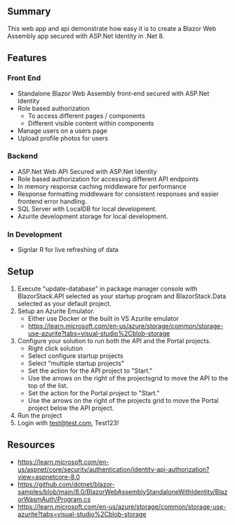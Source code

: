 ## Summary
This web app and api demonstrate how easy it is to create a Blazor Web Assembly app secured with ASP.Net Identity in .Net 8.

## Features
### Front End
- Standalone Blazor Web Assembly front-end secured with ASP.Net Identity
- Role based authorization
    - To access different pages / components
    - Different visible content within components
- Manage users on a users page
- Upload profile photos for users
### Backend
- ASP.Net Web API Secured with ASP.Net Identity
- Role based authorization for accessing different API endpoints
- In memory response caching middleware for performance
- Response formatting middleware for consistent responses and easier frontend error handling.
- SQL Server with LocalDB for local development.
- Azurite development storage for local development.

### In Development
- Signlar R for live refreshing of data


## Setup
1. Execute "update-database" in package manager console with BlazorStack.API selected as your startup program and BlazorStack.Data selected as your default project.
2. Setup an Azurite Emulator.
    - Either use Docker or the built in VS Azurite emulator
    - https://learn.microsoft.com/en-us/azure/storage/common/storage-use-azurite?tabs=visual-studio%2Cblob-storage
3. Configure your solution to run both the API and the Portal projects.
    - Right click solution
    - Select configure startup projects
    - Select "multiple startup projects" 
    - Set the action for the API project to "Start."
    - Use the arrows on the right of the projectsgrid to move the API to the top of the list.
    - Set the action for the Portal project to "Start."
    - Use the arrows on the right of the projects grid to move the Portal project below the API project.
4. Run the project
5. Login with test@test.com, Test123!


## Resources
- https://learn.microsoft.com/en-us/aspnet/core/security/authentication/identity-api-authorization?view=aspnetcore-8.0
- https://github.com/dotnet/blazor-samples/blob/main/8.0/BlazorWebAssemblyStandaloneWithIdentity/BlazorWasmAuth/Program.cs
- https://learn.microsoft.com/en-us/azure/storage/common/storage-use-azurite?tabs=visual-studio%2Cblob-storage